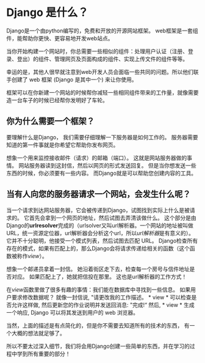# Django 是什么？

Django是一个由python编写的，免费和开放的开源网站框架。 web框架是一套组件，能帮助你更快、更容易地开发web站点。

当你开始构建一个网站时，你总需要一些相似的组件：处理用户认证（注册、登录、登出）的组件、管理网页及页面构成的组件、实现上传文件的组件等等。

幸运的是，其他人很早就注意到web开发人员会面临一些共同的问题。所以他们联手创建了 web 框架 (Django 是其中一个) 来让你使用。

框架可以在你新建一个网站的时候帮你减轻一些相同组件带来的工作量，就像需要造一台车子的时候已经帮你发明好了车轮。

## 你为什么需要一个框架？

要理解什么是Django， 我们需要仔细理解一下服务器是如何工作的。 服务器需要知道的第一件事就是你希望它帮助你发布网页。

想象一个用来监控接收邮件（请求）的邮箱（端口）。 这就是网站服务器做的事情。 网站服务器读到这封信，然后以网页的形式发送回复。 但是当你想发送一些东西的时候，你必须要有一些内容。 而Django就是可以帮助您创建内容的工具。

## 当有人向您的服务器请求一个网站，会发生什么呢？

当一个请求到达网站服务器，它会被传递到Django，试图找到实际上什么是被请求的。 它首先会拿到一个网页的地址，然后试图去弄清该做什么。 这个部分是由Django的**urlresolver**完成的（urlsolver又叫url解析器。一个网站的地址被叫做URL，统一资源定位器，url解析器会分析这个url，所以*url解析器*是有意义的）。 它并不十分聪明，他接受一个模式列表，然后试图去匹配 URL。 Django检查所有存在的模式，如果有匹配上的，那么Django会将请求传递给相关的函数（这个函数被称作*view*）。

想象一个邮递员拿着一封信。 她沿着街区走下去，检查每一个房号与信件地址是否对应。 如果匹配上了，她就把信投在那里。 这也是url解析器的工作方式！

在*view*函数里做了很多有趣的事情：我们能在数据库中寻找到一些信息。 如果用户要求修改数据呢？ 就像一封信说, "请更改我的工作描述。 * view * 可以检查是否允许这样做, 然后更新您的作业说明并发送回消息: "完成!“ 然后, * view * 生成一个响应, Django 可以将其发送到用户的 web 浏览器。

当然，上面的描述是有点简化的，但是你不需要去知道所有的技术的东西， 有一个大概的想法就足够了。

所以不要太过深入细节，我们将会用Django创建一些简单的东西，并在学习的过程中学到所有重要的部分！